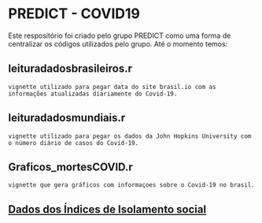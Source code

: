 # PREDICT - COVID19

 Este respositório foi criado pelo grupo PREDICT como uma forma de centralizar os códigos utilizados pelo grupo. Até o momento temos:

 ## leituradadosbrasileiros.r
    vignette utilizado para pegar data do site brasil.io com as informações atualizadas diariamente do Covid-19.

## leituradadosmundiais.r
    vignette utilizado para pegar os dados da John Hopkins University com o número diário de casos do Covid-19.

## Graficos_mortesCOVID.r
    vignette que gera gráficos com informaçoes sobre o Covid-19 no brasil.
## [Dados dos Índices de Isolamento social](indices-isolamento)
